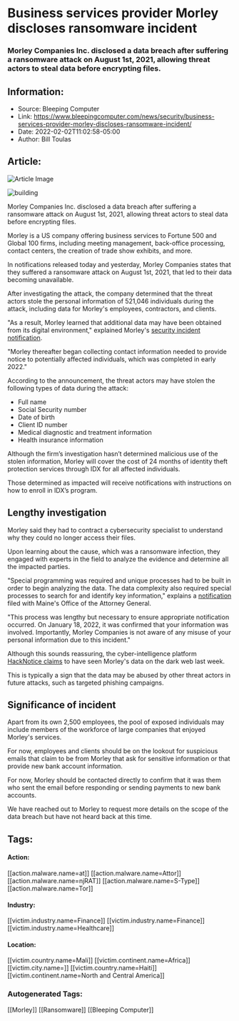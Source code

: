# Business services provider Morley discloses ransomware incident
### Morley Companies Inc. disclosed a data breach after suffering a ransomware attack on August 1st, 2021, allowing threat actors to steal data before encrypting files.

## Information:
+ Source: Bleeping Computer
+ Link: https://www.bleepingcomputer.com/news/security/business-services-provider-morley-discloses-ransomware-incident/
+ Date: 2022-02-02T11:02:58-05:00
+ Author: Bill Toulas


## Article:
![Article Image](https://www.bleepstatic.com/content/hl-images/2022/02/02/building.jpg)

![building](https://www.bleepstatic.com/content/hl-images/2022/02/02/building.jpg?rand=1311961093)


Morley Companies Inc. disclosed a data breach after suffering a ransomware attack on August 1st, 2021, allowing threat actors to steal data before encrypting files.


Morley is a US company offering business services to Fortune 500 and Global 100 firms, including meeting management, back-office processing, contact centers, the creation of trade show exhibits, and more.


In notifications released today and yesterday, Morley Companies states that they suffered a ransomware attack on August 1st, 2021, that led to their data becoming unavailable. 


After investigating the attack, the company determined that the threat actors stole the personal information of 521,046 individuals during the attack, including data for Morley's employees, contractors, and clients.


"As a result, Morley learned that additional data may have been obtained from its digital environment," explained Morley's [security incident notification](http://morleycompanies.com/about/cyber-security-incident/).


"Morley thereafter began collecting contact information needed to provide notice to potentially affected individuals, which was completed in early 2022."


According to the announcement, the threat actors may have stolen the following types of data during the attack:


* Full name
* Social Security number
* Date of birth
* Client ID number
* Medical diagnostic and treatment information
* Health insurance information

Although the firm’s investigation hasn’t determined malicious use of the stolen information, Morley will cover the cost of 24 months of identity theft protection services through IDX for all affected individuals.


Those determined as impacted will receive notifications with instructions on how to enroll in IDX’s program.


Lengthy investigation
---------------------


Morley said they had to contract a cybersecurity specialist to understand why they could no longer access their files.


Upon learning about the cause, which was a ransomware infection, they engaged with experts in the field to analyze the evidence and determine all the impacted parties.


"Special programming was required and unique processes had to be built in order to begin analyzing the data. The data complexity also required special processes to search for and identify key information," explains a [notification](https://apps.web.maine.gov/online/aeviewer/ME/40/9779e52a-a15b-4cde-884e-7b25e4a56b80.shtml) filed with Maine's Office of the Attorney General.


"This process was lengthy but necessary to ensure appropriate notification occurred. On January 18, 2022, it was confirmed that your information was involved. Importantly, Morley Companies is not aware of any misuse of your personal information due to this incident."


Although this sounds reassuring, the cyber-intelligence platform [HackNotice claims](https://hacknotice.com/2022/01/25/morley-companies-inc/) to have seen Morley's data on the dark web last week.


This is typically a sign that the data may be abused by other threat actors in future attacks, such as targeted phishing campaigns.


Significance of incident
------------------------


Apart from its own 2,500 employees, the pool of exposed individuals may include members of the workforce of large companies that enjoyed Morley's services.


For now, employees and clients should be on the lookout for suspicious emails that claim to be from Morley that ask for sensitive information or that provide new bank account information.


For now, Morley should be contacted directly to confirm that it was them who sent the email before responding or sending payments to new bank accounts.


We have reached out to Morley to request more details on the scope of the data breach but have not heard back at this time.





## Tags:

#### Action:
[[action.malware.name=at]] [[action.malware.name=Attor]] [[action.malware.name=njRAT]] [[action.malware.name=S-Type]] [[action.malware.name=Tor]]

#### Industry:
[[victim.industry.name=Finance]] [[victim.industry.name=Finance]] [[victim.industry.name=Healthcare]]

#### Location:
[[victim.country.name=Mali]] [[victim.continent.name=Africa]] [[victim.city.name=]] [[victim.country.name=Haiti]] [[victim.continent.name=North and Central America]]

### Autogenerated Tags:
[[Morley]] [[Ransomware]] [[Bleeping Computer]]

